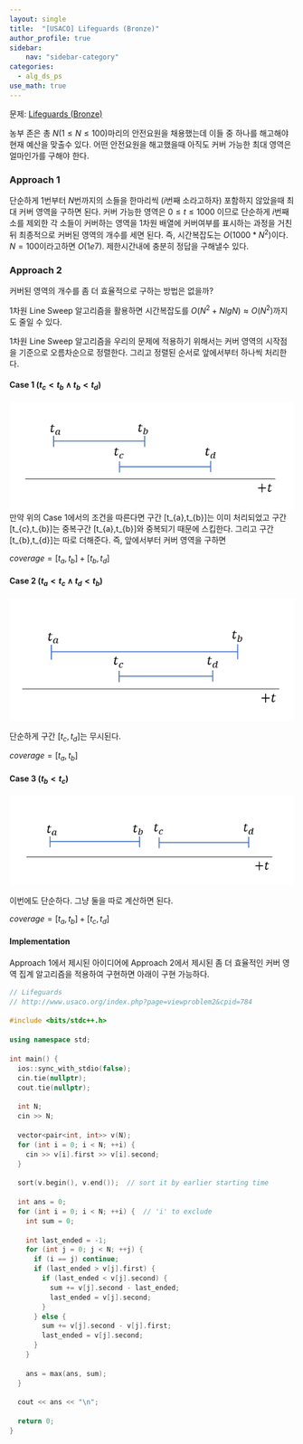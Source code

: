 ```yaml
---
layout: single
title:  "[USACO] Lifeguards (Bronze)"
author_profile: true
sidebar:
    nav: "sidebar-category"
categories:
  - alg_ds_ps
use_math: true
---
```


문제: [Lifeguards (Bronze)](http://www.usaco.org/index.php?page=viewproblem2&cpid=784)

농부 존은 총 $N (1 \leq N \leq 100)$마리의 안전요원을 채용했는데 이들 중 하나를 해고해야 현재 예산을 맞출수 있다. 어떤 안전요원을 해고했을때 아직도 커버 가능한 최대 영역은 얼마인가를 구해야 한다.

### Approach 1
단순하게 1번부터 $N$번까지의 소들을 한마리씩 ($i$번째 소라고하자) 포함하지 않았을때 최대 커버 영역을 구하면 된다. 커버 가능한 영역은 $0 \leq t \leq 1000$ 이므로 단순하게 $i$번째 소를 제외한 각 소들이 커버하는 영역을 1차원 배열에 커버여부를 표시하는 과정을 거친뒤 최종적으로 커버된 영역의 개수를 세면 된다.
즉, 시간복잡도는 $O(1000*N^2)$이다. $N=100$이라고하면 $O(1e7)$. 제한시간내에 충분히 정답을 구해낼수 있다.

### Approach 2
커버된 영역의 개수를 좀 더 효율적으로 구하는 방법은 없을까?

1차원 Line Sweep 알고리즘을 활용하면 시간복잡도를 $O(N^2+NlgN) \approx O(N^2)$까지도 줄일 수 있다.

1차원 Line Sweep 알고리즘을 우리의 문제에 적용하기 위해서는 커버 영역의 시작점을 기준으로 오름차순으로 정렬한다. 그리고 정렬된 순서로 앞에서부터 하나씩 처리한다.

#### Case 1 ($t_{c}<t_{b}\ \land\ t_{b} < t_{d}$)
![lifeguards img 1](/assets/image/alg_ds_ps/lifeguards_bronze/lifeguards_img_1.png)
만약 위의 Case 1에서의 조건을 따른다면 구간 [t_{a},t_{b}]는 이미 처리되었고 구간 [t_{c},t_{b}]는 중복구간 [t_{a},t_{b}]와 중복되기 때문에 스킵한다. 그리고 구간 [t_{b},t_{d}]는 따로 더해준다. 즉, 앞에서부터 커버 영역을 구하면 

$coverage = [t_{a}, t_{b}] + [t_{b}, t_{d}]$

#### Case 2 ($t_{a}<t_{c}\ \land\ t_{d} < t_{b}$)
![lifeguards img 2](/assets/image/alg_ds_ps/lifeguards_bronze/lifeguards_img_2.png)

단순하게 구간 $[t_{c},t_{d}]$는 무시된다.

$coverage = [t_{a}, t_{b}]$

#### Case 3 ($t_{b}<t_{c}$)
![lifeguards img 3](/assets/image/alg_ds_ps/lifeguards_bronze/lifeguards_img_3.png)

이번에도 단순하다. 그냥 둘을 따로 계산하면 된다.

$coverage = [t_{a}, t_{b}] + [t_{c}, t_{d}]$

#### Implementation
Approach 1에서 제시된 아이디어에 Approach 2에서 제시된 좀 더 효율적인 커버 영역 집계 알고리즘을 적용하여 구현하면 아래이 구현 가능하다.

```cpp
// Lifeguards
// http://www.usaco.org/index.php?page=viewproblem2&cpid=784

#include <bits/stdc++.h>

using namespace std;

int main() {
  ios::sync_with_stdio(false);
  cin.tie(nullptr);
  cout.tie(nullptr);

  int N;
  cin >> N;

  vector<pair<int, int>> v(N);
  for (int i = 0; i < N; ++i) {
    cin >> v[i].first >> v[i].second;
  }

  sort(v.begin(), v.end());  // sort it by earlier starting time

  int ans = 0;
  for (int i = 0; i < N; ++i) {  // 'i' to exclude
    int sum = 0;

    int last_ended = -1;
    for (int j = 0; j < N; ++j) {
      if (i == j) continue;
      if (last_ended > v[j].first) {
        if (last_ended < v[j].second) {
          sum += v[j].second - last_ended;
          last_ended = v[j].second;
        }
      } else {
        sum += v[j].second - v[j].first;
        last_ended = v[j].second;
      }
    }

    ans = max(ans, sum);
  }

  cout << ans << "\n";

  return 0;
}
```